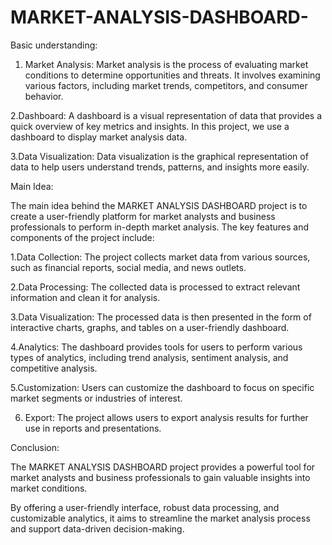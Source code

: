 # MARKET-ANALYSIS-DASHBOARD-

Basic understanding: 

1. Market Analysis: Market analysis is the process of evaluating market conditions to determine opportunities and threats. It involves examining various factors, including market trends, competitors, and 
   consumer behavior.

2.Dashboard: A dashboard is a visual representation of data that provides a quick overview of key metrics and insights. In this project, we use a dashboard to display market analysis data.

3.Data Visualization: Data visualization is the graphical representation of data to help users understand trends, patterns, and insights more easily.

Main Idea:

The main idea behind the MARKET ANALYSIS DASHBOARD project is to create a user-friendly platform for market analysts and business professionals to perform in-depth market analysis. The key features and components of the project include:

1.Data Collection: The project collects market data from various sources, such as financial reports, social media, and news outlets.

2.Data Processing: The collected data is processed to extract relevant information and clean it for analysis.

3.Data Visualization: The processed data is then presented in the form of interactive charts, graphs, and tables on a user-friendly dashboard.

4.Analytics: The dashboard provides tools for users to perform various types of analytics, including trend analysis, sentiment analysis, and competitive analysis.

5.Customization: Users can customize the dashboard to focus on specific market segments or industries of interest.

6. Export: The project allows users to export analysis results for further use in reports and presentations.

Conclusion:

The MARKET ANALYSIS DASHBOARD project provides a powerful tool for market analysts and business professionals to gain valuable insights into market conditions.

By offering a user-friendly interface, robust data processing, and customizable analytics, it aims to streamline the market analysis process and support data-driven decision-making.
